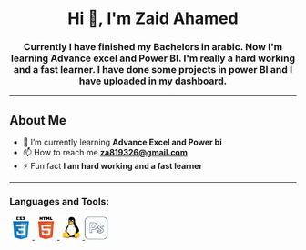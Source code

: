 <h1 align="center">Hi 👋, I'm Zaid Ahamed</h1>

<h3 align="center"> Currently I have finished my Bachelors in arabic. Now I'm learning Advance excel and Power BI. I'm really a hard working and a fast learner. I have done some projects in power BI and I have uploaded in my dashboard.  </h3>

---
<h2> About Me </h2>

- 🌱 I’m currently learning **Advance Excel and Power bi**
- 📫 How to reach me **za819326@gmail.com**
- ⚡ Fun fact **I am hard working and a fast learner**

----

<h3 align="left">Languages and Tools:</h3>

<p align="left"> <a href="https://www.w3schools.com/css/" target="_blank" rel="noreferrer"> <img src="https://raw.githubusercontent.com/devicons/devicon/master/icons/css3/css3-original-wordmark.svg" alt="css3" width="40" height="40"/> </a>   <a href="https://www.w3.org/html/" target="_blank" rel="noreferrer"> <img src="https://raw.githubusercontent.com/devicons/devicon/master/icons/html5/html5-original-wordmark.svg" alt="html5" width="40" height="40"/> </a>   <a href="https://www.linux.org/" target="_blank" rel="noreferrer"> <img src="https://raw.githubusercontent.com/devicons/devicon/master/icons/linux/linux-original.svg" alt="linux" width="40" height="40"/> </a>   <a href="https://www.photoshop.com/en" target="_blank" rel="noreferrer"> <img src="https://raw.githubusercontent.com/devicons/devicon/master/icons/photoshop/photoshop-line.svg" alt="photoshop" width="40" height="40"/> </a>   </p>
